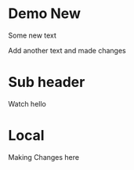 # Demo New

Some new text

Add another text and made changes

# Sub header

Watch hello


# Local

Making Changes here